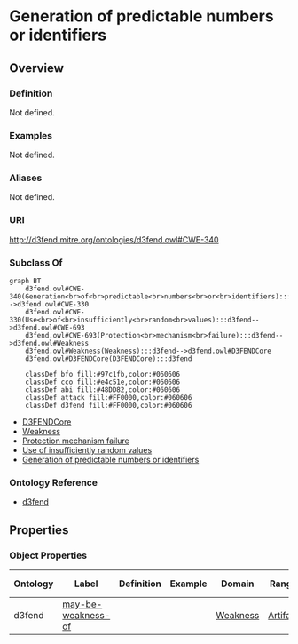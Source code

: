 # Generation of predictable numbers or identifiers

## Overview

### Definition
Not defined.

### Examples
Not defined.

### Aliases
Not defined.

### URI
http://d3fend.mitre.org/ontologies/d3fend.owl#CWE-340

### Subclass Of
```mermaid
graph BT
    d3fend.owl#CWE-340(Generation<br>of<br>predictable<br>numbers<br>or<br>identifiers):::d3fend-->d3fend.owl#CWE-330
    d3fend.owl#CWE-330(Use<br>of<br>insufficiently<br>random<br>values):::d3fend-->d3fend.owl#CWE-693
    d3fend.owl#CWE-693(Protection<br>mechanism<br>failure):::d3fend-->d3fend.owl#Weakness
    d3fend.owl#Weakness(Weakness):::d3fend-->d3fend.owl#D3FENDCore
    d3fend.owl#D3FENDCore(D3FENDCore):::d3fend
    
    classDef bfo fill:#97c1fb,color:#060606
    classDef cco fill:#e4c51e,color:#060606
    classDef abi fill:#48DD82,color:#060606
    classDef attack fill:#FF0000,color:#060606
    classDef d3fend fill:#FF0000,color:#060606
```

- [D3FENDCore](/docs/ontology/reference/model/D3FENDCore/D3FENDCore.md)
- [Weakness](/docs/ontology/reference/model/D3FENDCore/Weakness/Weakness.md)
- [Protection mechanism failure](/docs/ontology/reference/model/D3FENDCore/Weakness/Protection%20mechanism%20failure/Protection%20mechanism%20failure.md)
- [Use of insufficiently random values](/docs/ontology/reference/model/D3FENDCore/Weakness/Protection%20mechanism%20failure/Use%20of%20insufficiently%20random%20values/Use%20of%20insufficiently%20random%20values.md)
- [Generation of predictable numbers or identifiers](/docs/ontology/reference/model/D3FENDCore/Weakness/Protection%20mechanism%20failure/Use%20of%20insufficiently%20random%20values/Generation%20of%20predictable%20numbers%20or%20identifiers/Generation%20of%20predictable%20numbers%20or%20identifiers.md)


### Ontology Reference
- [d3fend](http://d3fend.mitre.org/ontologies/d3fend.owl#)

## Properties
### Object Properties
| Ontology | Label | Definition | Example | Domain | Range | Inverse Of |
|----------|-------|------------|---------|--------|-------|------------|
| d3fend | [may-be-weakness-of](http://d3fend.mitre.org/ontologies/d3fend.owl#may-be-weakness-of) |  |  | [Weakness](/docs/ontology/reference/model/D3FENDCore/Weakness/Weakness.md) | [Artifact](/docs/ontology/reference/model/D3FENDCore/Artifact/Artifact.md) | [may-have-weakness](http://d3fend.mitre.org/ontologies/d3fend.owl#may-have-weakness) |

